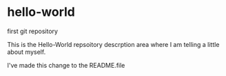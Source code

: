 # hello-world
first git repository

This is the Hello-World repsoitory descrption area where I am telling a little about myself.

I've made this change to the README.file
